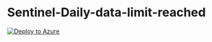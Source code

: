 # Sentinel-Daily-data-limit-reached
 
 [![Deploy to Azure](https://aka.ms/deploytoazurebutton)](https://portal.azure.com/#create/Microsoft.Template/uri/https%3A%2F%2Fraw.githubusercontent.com%2FKatef-Cloud%2FSentinel%2Fmain%2FAzure%2520Monitor%2520Alerts%2FSentinel-Daily-data-limit-reached%2FSentinel-Daily-data-limit-reached.json)

